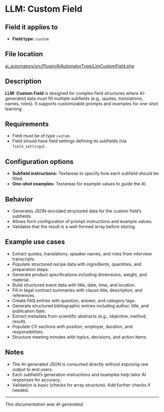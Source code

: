 # LLM: Custom Field

## Field it applies to

- **Field type:** `custom`

## File location

[ai_automators/src/Plugin/AiAutomatorType/LlmCustomField.php](https://git.drupalcode.org/project/ai/-/blob/1.2.x/modules/ai_automators/src/Plugin/AiAutomatorType/LlmCustomField.php?ref_type=heads)

## Description

**LLM: Custom Field** is designed for complex field structures where AI-generated data must fill multiple subfields (e.g., quotes, translations, names, roles).
It supports customizable prompts and examples for one-shot learning.

## Requirements

- Field must be of type `custom`.
- Field should have field settings defining its subfields (via `field_settings`).

## Configuration options

- **Subfield instructions:** Textareas to specify how each subfield should be filled.
- **One-shot examples:** Textareas for example values to guide the AI.

## Behavior

- Generates JSON-encoded structured data for the custom field’s subfields.
- Allows form configuration of prompt instructions and example values.
- Validates that the result is a well-formed array before storing.

## Example use cases

- Extract quotes, translations, speaker names, and roles from interview transcripts.
- Populate structured recipe data with ingredients, quantities, and preparation steps.
- Generate product specifications including dimensions, weight, and material.
- Build structured event data with title, date, time, and location.
- Fill in legal contract summaries with clause title, description, and references.
- Create FAQ entries with question, answer, and category tags.
- Generate structured bibliographic entries including author, title, and publication date.
- Extract metadata from scientific abstracts (e.g., objective, method, result).
- Populate CV sections with position, employer, duration, and responsibilities.
- Structure meeting minutes with topics, decisions, and action items.

## Notes

- The AI-generated JSON is consumed directly without exposing raw output to end users.
- Each subfield’s generation instructions and examples help tailor AI responses for accuracy.
- Validation is basic (checks for array structure). Add further checks if needed.

---

*This documentation was AI-generated.*
